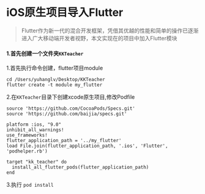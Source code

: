 # iOS原生项目导入Flutter
> Flutter作为新一代的混合开发框架，凭借其优越的性能和简单的操作已逐渐进入广大移动端开发者视野，本文实现在的项目中加入Flutter模块

#### 1.首先创建一个文件夹`KKTeacher`

1.首先执行命令创建，flutter项目module

```
cd /Users/yuhanglv/Desktop/KKTeacher
flutter create -t module my_flutter
```

2.在`KKTeacher`目录下创建xcode原生项目,修改Podfile

```
source 'https://github.com/CocoaPods/Specs.git'
source 'https://github.com/baijia/specs.git'

platform :ios, "9.0"
inhibit_all_warnings!
use_frameworks!
flutter_application_path = '../my_flutter'
load File.join(flutter_application_path, '.ios', 'Flutter', 'podhelper.rb')

target "kk_teacher" do
  install_all_flutter_pods(flutter_application_path)
end
```

3.执行 `pod install`

